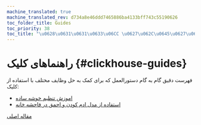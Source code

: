 ```yaml
---
machine_translated: true
machine_translated_rev: d734a8e46ddd7465886ba4133bff743c55190626
toc_folder_title: Guides
toc_priority: 38
toc_title: "\u0628\u0631\u0631\u0633\u06CC \u0627\u062C\u0645\u0627\u0644\u06CC"
---
```


# راهنماهای کلیک {#clickhouse-guides}

فهرست دقیق گام به گام دستورالعمل که برای کمک به حل وظایف مختلف با استفاده از کلیک:

-   [اموزش تنظیم خوشه ساده](../getting-started/tutorial.md)
-   [استفاده از مدل ادم کودن و احمق در فاحشه خانه](apply-catboost-model.md)

[مقاله اصلی](https://clickhouse.tech/docs/en/guides/) <!--hide-->
